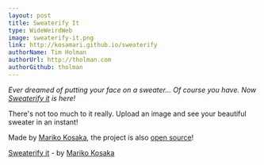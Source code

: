 ```yaml
---
layout: post
title: Sweaterify It
type: WideWeirdWeb
image: sweaterify-it.png
link: http://kosamari.github.io/sweaterify
authorName: Tim Holman
authorUrl: http://tholman.com
authorGithub: tholman
---
```


_Ever dreamed of putting your face on a sweater... Of course you have. Now [Sweaterify it](http://kosamari.github.io/sweaterify) is here!_

There's not too much to it really. Upload an image and see your beautiful sweater in an instant!

Made by [Mariko Kosaka](http://www.kosamari.com), the project is also [open source](https://github.com/kosamari/sweaterify)!

[Sweaterify it](http://kosamari.github.io/sweaterify) - by [Mariko Kosaka](http://www.kosamari.com)
